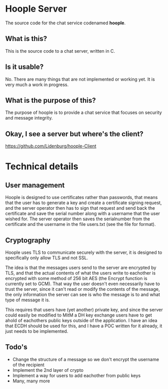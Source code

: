 # Hoople Server
The source code for the chat service codenamed __hoople__.

## What is this?
This is the source code to a chat server, written in C.

## Is it usable?
No. There are many things that are not implemented or working yet. It is very much a work in progress.

## What is the purpose of this?
The purpose of hoople is to provide a chat service that focuses on security and message integrity.

## Okay, I see a server but where's the client?
https://github.com/Lidenburg/hoople-Client

# Technical details

## User management
Hoople is designed to use certificates rather than passwords, that means that the user has to generate a key and create a 
certificate signing request, and the server operator then has to sign that request and send back the certificate and save the 
serial number along with a username that the user wished for.
The server operator then saves the serialnumber from the certificate and the username in the file users.txt (see the file for 
format).

## Cryptography
Hoople uses TLS to communicate securely with the server, it is designed to specifically only allow TLS and not SSL.

The idea is that the messages users send to the server are encrypted by TLS, and that the actual contents of what the users
write to eachother is encrypted with some method of 256 bit AES (the Encrypt function is currently set to GCM). That way the user
doesn't even necessarily have to trust the server, since it can't read or modify the contents of the message, the only information
the server can see is who the message is to and what type of message it is.

This requires that users have (yet another) private key, and since the server could easily be modified to MitM a DH key exchange
users have to get ahold of eachothers public keys outside of the application. I have an idea that ECDH should be used for this,
and I have a POC written for it already, it just needs to be implemented.

## Todo's
+ Change the structure of a message so we don't encrypt the username of the recipient
+ Implement the 2nd layer of crypto
+ Implement a way for users to add eachother from public keys
+ Many, many more
